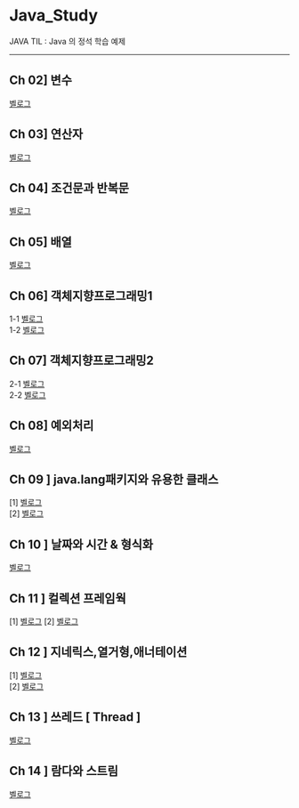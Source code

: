 # Java_Study

JAVA TIL : Java 의 정석 학습 예제

---

## Ch 02] 변수

[벨로그](https://velog.io/@yoojinjangjang/JAVA-Ch-02.-%EB%B3%80%EC%88%98)

## Ch 03] 연산자

[벨로그](https://velog.io/@yoojinjangjang/JAVA-Ch-03.-%EC%97%B0%EC%82%B0%EC%9E%90)

## Ch 04] 조건문과 반복문

[벨로그](https://velog.io/@yoojinjangjang/JAVA-Ch-04.-%EC%A1%B0%EA%B1%B4%EB%AC%B8%EA%B3%BC-%EB%B0%98%EB%B3%B5%EB%AC%B8)

## Ch 05] 배열

[벨로그](https://velog.io/@yoojinjangjang/JAVA-Ch-05.-%EB%B0%B0%EC%97%B4)

## Ch 06] 객체지향프로그래밍1

1-1 [벨로그](https://velog.io/@yoojinjangjang/JAVA-Ch06.-%EA%B0%9D%EC%B2%B4%EC%A7%80%ED%96%A5-%ED%94%84%EB%A1%9C%EA%B7%B8%EB%9E%98%EB%B0%8D11)  
1-2 [벨로그](https://velog.io/@yoojinjangjang/JAVA-Ch06.-%EA%B0%9D%EC%B2%B4%EC%A7%80%ED%96%A5-%ED%94%84%EB%A1%9C%EA%B7%B8%EB%9E%98%EB%B0%8D12#%EB%AA%A9%EC%B0%A8)

## Ch 07] 객체지향프로그래밍2

2-1 [벨로그](https://velog.io/@yoojinjangjang/JAVA-Ch07.-%EA%B0%9D%EC%B2%B4%EC%A7%80%ED%96%A5-%ED%94%84%EB%A1%9C%EA%B7%B8%EB%9E%98%EB%B0%8D21#%EB%AA%A9%EC%B0%A8)  
2-2 [벨로그](https://velog.io/@yoojinjangjang/JAVA-Ch07.-%EA%B0%9D%EC%B2%B4%EC%A7%80%ED%96%A5-%ED%94%84%EB%A1%9C%EA%B7%B8%EB%9E%98%EB%B0%8D22)

## Ch 08] 예외처리

[벨로그](https://velog.io/@yoojinjangjang/JAVA-Ch08.-%EC%98%88%EC%99%B8-%EC%B2%98%EB%A6%AC-Exception-Handling)

## Ch 09 ] java.lang패키지와 유용한 클래스

[1] [벨로그](https://velog.io/@yoojinjangjang/JAVA-Ch09.-java.lang-%ED%8C%A8%ED%82%A4%EC%A7%80%EC%99%80-%EC%9C%A0%EC%9A%A9%ED%95%9C-%ED%81%B4%EB%9E%98%EC%8A%A4)  
[2] [벨로그](https://velog.io/@yoojinjangjang/JAVA-Ch09.-java.lang-%ED%8C%A8%ED%82%A4%EC%A7%80%EC%99%80-%EC%9C%A0%EC%9A%A9%ED%95%9C-%ED%81%B4%EB%9E%98%EC%8A%A42)

## Ch 10 ] 날짜와 시간 & 형식화

[벨로그](https://velog.io/@yoojinjangjang/JAVA-Ch10.-%EB%82%A0%EC%A7%9C%EC%99%80-%EC%8B%9C%EA%B0%84-%ED%98%95%EC%8B%9D%ED%99%94)

## Ch 11 ] 컬렉션 프레임웍

[1] [벨로그](https://velog.io/@yoojinjangjang/JAVA-Ch11.-%EC%BB%AC%EB%A0%89%EC%85%98-%ED%94%84%EB%A0%88%EC%9E%84%EC%9B%8D)
[2] [벨로그](https://velog.io/@yoojinjangjang/JAVA-Ch11.-%EC%BB%AC%EB%A0%89%EC%85%98-%ED%94%84%EB%A0%88%EC%9E%84%EC%9B%8D-2)

## Ch 12 ] 지네릭스,열거형,애너테이션

[1] [벨로그](https://velog.io/@yoojinjangjang/JAVA-Ch12.-%EC%A7%80%EB%84%A5%EB%A6%AD%EC%8A%A4%EC%97%B4%EA%B1%B0%ED%98%95%EC%95%A0%EB%84%88%ED%85%8C%EC%9D%B4%EC%85%98-1)  
[2] [벨로그](https://velog.io/@yoojinjangjang/JAVA-Ch12.-%EC%A7%80%EB%84%A5%EB%A6%AD%EC%8A%A4%EC%97%B4%EA%B1%B0%ED%98%95%EC%95%A0%EB%84%88%ED%85%8C%EC%9D%B4%EC%85%98-2)

## Ch 13 ] 쓰레드 [ Thread ]

[벨로그](https://velog.io/@yoojinjangjang/JAVA-Ch13.-%EC%93%B0%EB%A0%88%EB%93%9C-Thread-1)

## Ch 14 ] 람다와 스트림

[벨로그](https://velog.io/@yoojinjangjang/JAVA-Ch14.-%EB%9E%8C%EB%8B%A4%EC%99%80-%EC%8A%A4%ED%8A%B8%EB%A6%BC)
